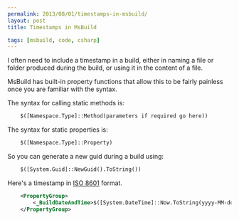 ```yaml
---
permalink: 2013/08/01/timestamps-in-msbuild/
layout: post
title: Timestamps in MsBuild

tags: [msbuild, code, csharp]
---
```


I often need to include a timestamp in a build, either in naming a file
or folder produced during the build, or using it in the content of a file.

MsBuild has built-in property functions that allow this to be fairly painless
once you are familiar with the syntax.

The syntax for calling static methods is:

```xml
    $([Namespace.Type]::Method(parameters if required go here))
```

The syntax for static properties is:

```xml
    $([Namespace.Type]::Property)
```

So you can generate a new guid during a build using:

```xml
    $([System.Guid]::NewGuid().ToString())
```
Here's a timestamp in [ISO 8601](http://en.wikipedia.org/wiki/ISO_8601) format.

```xml
    <PropertyGroup>
    	<_BuildDateAndTime>$([System.DateTime]::Now.ToString(yyyy-MM-ddThhmmss))</_BuildDateAndTime>
    </PropertyGroup>
```

